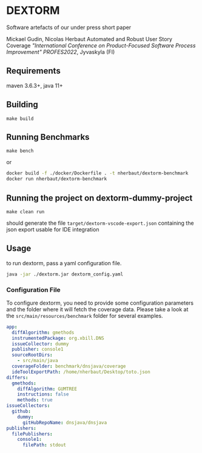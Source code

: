 # DEXTORM

Software artefacts of our under press short paper

Mickael Gudin, Nicolas Herbaut Automated and Robust User Story Coverage *"International Conference on Product-Focused Software Process Improvement" PROFES2022*, Jyvaskyla (FI)


## Requirements

maven 3.6.3+, java 11+

## Building

```make build```

## Running Benchmarks

```make bench```

or 

```bash
docker build -f ./docker/Dockerfile . -t nherbaut/dextorm-benchmark
docker run nherbaut/dextorm-benchmark
```
## Running the project on dextorm-dummy-project

```make clean run```

should generate the file `target/dextorm-vscode-export.json` containing the json export usable for IDE integration

## Usage

to run dextorm, pass a yaml configuration file.

```bash
java -jar ./dextorm.jar dextorm_config.yaml
```

### Configuration File

To configure dextorm, you need to provide some configuration parameters and the folder where it will fetch the coverage data.
Please take a look at the `src/main/resources/benchmark` folder for several examples.

```yaml
app:
  diffAlgorithm: gmethods
  instrumentedPackage: org.xbill.DNS
  issueCollector: dummy
  publisher: console1
  sourceRootDirs:
    - src/main/java
  coverageFolder: benchmark/dnsjava/coverage
  ideToolExportPath: /home/nherbaut/Desktop/toto.json
differs:
  gmethods:
    diffAlgorithm: GUMTREE
    instructions: false
    methods: true
issueCollectors:
  github:
    dummy:
      gitHubRepoName: dnsjava/dnsjava
publishers:
  filePublishers:
    console1:
      filePath: stdout
```
